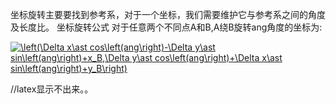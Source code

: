 坐标旋转主要要找到参考系，对于一个坐标，我们需要维护它与参考系之间的角度及长度比。 
坐标旋转公式 
对于任意两个不同点A和B,A绕B旋转ang角度的坐标为:

<a href="https://www.codecogs.com/eqnedit.php?latex=\left(\Delta&space;x\ast&space;cos\left(ang\right)-\Delta&space;y\ast&space;sin\left(ang\right)&plus;x_B,\Delta&space;y\ast&space;cos\left(ang\right)&plus;\Delta&space;x\ast&space;sin\left(ang\right)&plus;y_B\right)" target="_blank"><img src="https://latex.codecogs.com/gif.latex?\left(\Delta&space;x\ast&space;cos\left(ang\right)-\Delta&space;y\ast&space;sin\left(ang\right)&plus;x_B,\Delta&space;y\ast&space;cos\left(ang\right)&plus;\Delta&space;x\ast&space;sin\left(ang\right)&plus;y_B\right)" title="\left(\Delta x\ast cos\left(ang\right)-\Delta y\ast sin\left(ang\right)+x_B,\Delta y\ast cos\left(ang\right)+\Delta x\ast sin\left(ang\right)+y_B\right)" /></a>

//latex显示不出来。。
